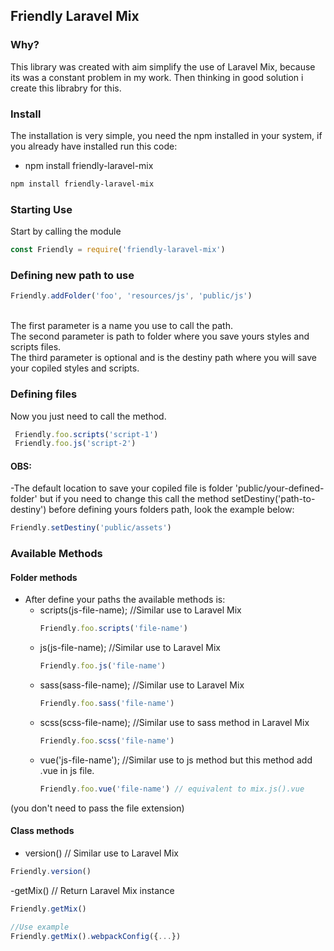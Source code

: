 ## Friendly Laravel Mix

### Why?
This library was created with aim simplify the use of Laravel Mix, because its was a constant problem in my work. Then thinking in good solution i create this librabry for this.

### Install
The installation is very simple, you need the npm installed in your system, if you already have installed run this code:
- npm install friendly-laravel-mix <br/>
```bash
npm install friendly-laravel-mix
```

### Starting Use
Start by calling the module <br/>
```js
const Friendly = require('friendly-laravel-mix')
```

### Defining new path to use <br/>
```js
Friendly.addFolder('foo', 'resources/js', 'public/js')
```
<br/>
The first parameter is a name you use to call the path. <br/>
The second parameter is path to folder where you save yours styles and scripts files. <br/>
The third parameter is optional and is the destiny path where you will save your copiled styles and scripts.

### Defining files
Now you just need to call the method. <br/>
```js
 Friendly.foo.scripts('script-1')
 Friendly.foo.js('script-2')
```
#### OBS:
-The default location to save your copiled file is folder 'public/your-defined-folder' but if you need to change this call the method setDestiny('path-to-destiny') before defining yours folders path, look the example below: <br/>
```js
Friendly.setDestiny('public/assets')
```
### Available Methods

#### Folder methods
- After define your paths the available methods is:
  - scripts(js-file-name); //Similar use to Laravel Mix
    ```js
    Friendly.foo.scripts('file-name')
    ```
  - js(js-file-name); //Similar use to Laravel Mix
    ```js
    Friendly.foo.js('file-name')
    ```
  - sass(sass-file-name); //Similar use to Laravel Mix
    ```js
    Friendly.foo.sass('file-name')
    ```
  - scss(scss-file-name); //Similar use to sass method in Laravel Mix
    ```js
    Friendly.foo.scss('file-name')
    ```
  - vue('js-file-name'); //Similar use to js method but this method add .vue in js file.
    ```js
    Friendly.foo.vue('file-name') // equivalent to mix.js().vue
    ```
    
(you don't need to pass the file extension)

#### Class methods
- version() // Similar use to Laravel Mix
```js
Friendly.version()
```

-getMix() // Return Laravel Mix instance
```js
Friendly.getMix()

//Use example
Friendly.getMix().webpackConfig({...})
```
